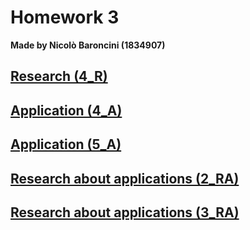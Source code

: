 # Homework 3
**Made by Nicolò Baroncini (1834907)**
## [Research (4_R)](https://bynickes.github.io/StatisticsHomeworks/homework3/4_r)
## [Application (4_A)](https://bynickes.github.io/StatisticsHomeworks/homework3/4_a)
## [Application (5_A)](https://bynickes.github.io/StatisticsHomeworks/homework3/5_a)
## [Research about applications (2_RA)](https://bynickes.github.io/StatisticsHomeworks/homework3/2_ra)
## [Research about applications (3_RA)](https://bynickes.github.io/StatisticsHomeworks/homework3/3_ra)
